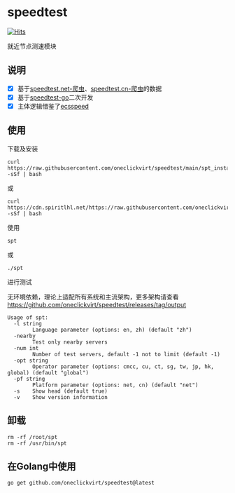 # speedtest

[![Hits](https://hits.seeyoufarm.com/api/count/incr/badge.svg?url=https%3A%2F%2Fgithub.com%2Foneclickvirt%2Fspeedtest&count_bg=%232EFFF8&title_bg=%23555555&icon=&icon_color=%23E7E7E7&title=hits&edge_flat=false)](https://hits.seeyoufarm.com)

就近节点测速模块

## 说明

- [x] 基于[speedtest.net-爬虫](https://github.com/spiritLHLS/speedtest.net-CN-ID)、[speedtest.cn-爬虫](https://github.com/spiritLHLS/speedtest.cn-CN-ID)的数据
- [x] 基于[speedtest-go](https://github.com/showwin/speedtest-go)二次开发
- [x] 主体逻辑借鉴了[ecsspeed](https://github.com/spiritLHLS/ecsspeed)

## 使用

下载及安装

```
curl https://raw.githubusercontent.com/oneclickvirt/speedtest/main/spt_install.sh -sSf | bash
```

或

```
curl https://cdn.spiritlhl.net/https://raw.githubusercontent.com/oneclickvirt/speedtest/main/spt_install.sh -sSf | bash
```

使用

```
spt
```

或

```
./spt
```

进行测试

无环境依赖，理论上适配所有系统和主流架构，更多架构请查看 https://github.com/oneclickvirt/speedtest/releases/tag/output

```
Usage of spt:
  -l string
        Language parameter (options: en, zh) (default "zh")
  -nearby
        Test only nearby servers
  -num int
        Number of test servers, default -1 not to limit (default -1)
  -opt string
        Operator parameter (options: cmcc, cu, ct, sg, tw, jp, hk, global) (default "global")
  -pf string
        Platform parameter (options: net, cn) (default "net")
  -s    Show head (default true)
  -v    Show version information
```

## 卸载

```
rm -rf /root/spt
rm -rf /usr/bin/spt
```

## 在Golang中使用

```
go get github.com/oneclickvirt/speedtest@latest
```
